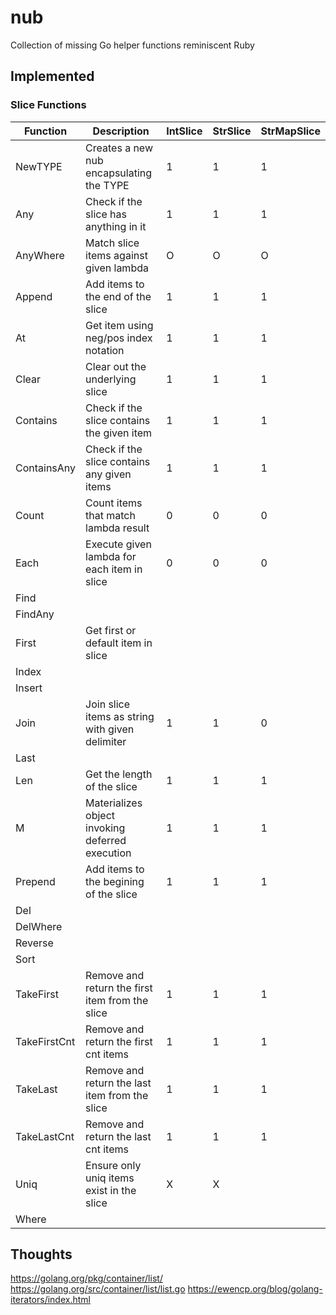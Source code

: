 # nub
Collection of missing Go helper functions reminiscent Ruby

## Implemented

### Slice Functions
| Function     | Description                                     | IntSlice | StrSlice | StrMapSlice |
| ------------ | ----------------------------------------------- | -------- | -------- | ----------- |
| NewTYPE      | Creates a new nub encapsulating the TYPE        | 1        | 1        | 1           |
| Any          | Check if the slice has anything in it           | 1        | 1        | 1           |
| AnyWhere     | Match slice items against given lambda          | O        | O        | O           |
| Append       | Add items to the end of the slice               | 1        | 1        | 1           |
| At           | Get item using neg/pos index notation           | 1        | 1        | 1           |
| Clear        | Clear out the underlying slice                  | 1        | 1        | 1           |
| Contains     | Check if the slice contains the given item      | 1        | 1        | 1           |
| ContainsAny  | Check if the slice contains any given items     | 1        | 1        | 1           |
| Count        | Count items that match lambda result            | 0        | 0        | 0           |
| Each         | Execute given lambda for each item in slice     | 0        | 0        | 0           |
| Find         |             |          |          |             |
| FindAny      |             |          |          |             |
| First        | Get first or default item in slice              |          |             |
| Index        |             |          |          |             |
| Insert       |             |          |          |             |
| Join         | Join slice items as string with given delimiter | 1        | 1        | 0           |
| Last         |             |          |          |             |
| Len          | Get the length of the slice                     | 1        | 1        | 1           |
| M            | Materializes object invoking deferred execution | 1        | 1        | 1           |
| Prepend      | Add items to the begining of the slice          | 1        | 1        | 1           |
| Del          |             |          |          |             |
| DelWhere     |             |          |          |             |
| Reverse      |             |          |          |             |
| Sort         |             |          |          |             |
| TakeFirst    | Remove and return the first item from the slice | 1        | 1        | 1           |
| TakeFirstCnt | Remove and return the first cnt items           | 1        | 1        | 1           |
| TakeLast     | Remove and return the last item from the slice  | 1        | 1        | 1           |
| TakeLastCnt  | Remove and return the last cnt items            | 1        | 1        | 1           |
| Uniq         | Ensure only uniq items exist in the slice       | X        | X        |             |
| Where        |             |          |          |             |

## Thoughts
https://golang.org/pkg/container/list/
https://golang.org/src/container/list/list.go
https://ewencp.org/blog/golang-iterators/index.html